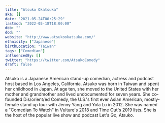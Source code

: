 ```yaml
---
title: "Atsuko Okatsuka"
aka: []
date: "2021-05-24T00:25:29"
lastmod: "2022-05-18T18:00:00"
dob: ""
dod: ""
website: "http://www.atsukookatsuka.com/"
ethnicity: ["Japanese"]
birthLocation: "Taiwan"
tags: ["Comedian"]
influencedBy: []
twitter: "https://twitter.com/AtsukoComedy"
draft: false
---
```


Atsuko is a Japanese American stand-up comedian, actress and podcast host based
in Los Angeles, California. Atsuko was born in Taiwan and spent her childhood in
Japan. At age ten, she moved to the United States with her mother and
grandmother and lived undocumented for seven years. She co-founded Dis/orient/ed
Comedy, the U.S.'s first ever Asian American, mostly-female stand up tour with
Jenny Yang and Yola Lu in 2012. She was named a "Comedian To Watch" in Vulture's
2018 and Time Out's 2019 lists. She is the host of the popular live show and
podcast Let's Go, Atsuko.

